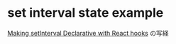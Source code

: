 # set interval state example

[Making setInterval Declarative with React hooks](https://overreacted.io/making-setinterval-declarative-with-react-hooks/)
の写経
